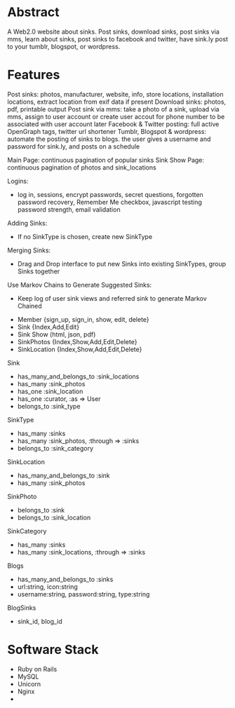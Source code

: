 # Abstract
A Web2.0 website about sinks. Post sinks, download sinks, post sinks via mms, learn about sinks, post sinks to facebook and twitter, have sink.ly post to your tumblr, blogspot, or wordpress. 

# Features
Post sinks: photos, manufacturer, website, info, store locations, installation locations, extract location from exif data if present
Download sinks: photos, pdf, printable output
Post sink via mms: take a photo of a sink, upload via mms, assign to user account or create user accout for phone number to be associated with user account later
Facebook & Twitter posting: full active OpenGraph tags, twitter url shortener
Tumblr, Blogspot & wordpress: automate the posting of sinks to blogs. the user gives a username and password for sink.ly, and posts on a schedule

Main Page: continuous pagination of popular sinks
Sink Show Page: continuous pagination of photos and sink_locations

Logins:
* log in, sessions, encrypt passwords, secret questions, forgotten password recovery, Remember Me checkbox, javascript testing password strength, email validation

Adding Sinks:
* If no SinkType is chosen, create new SinkType

Merging Sinks:
* Drag and Drop interface to put new Sinks into existing SinkTypes, group Sinks together

Use Markov Chains to Generate Suggested Sinks:
* Keep log of user sink views and referred sink to generate Markov Chained 


+ Member {sign_up, sign_in, show, edit, delete}
+ Sink {Index,Add,Edit}
+ Sink Show (html, json, pdf)
+ SinkPhotos {Index,Show,Add,Edit,Delete}
+ SinkLocation {Index,Show,Add,Edit,Delete}

Sink
+ has_many_and_belongs_to :sink_locations
+ has_many :sink_photos
+ has_one :sink_location
+ has_one :curator, :as => User
+ belongs_to :sink_type

SinkType
+ has_many :sinks
+ has_many :sink_photos, :through => :sinks
+ belongs_to :sink_category

SinkLocation
+ has_many_and_belongs_to :sink
+ has_many :sink_photos

SinkPhoto
+ belongs_to :sink 
+ belongs_to :sink_location

SinkCategory
+ has_many :sinks
+ has_many :sink_locations, :through => :sinks

Blogs
+ has_many_and_belongs_to :sinks
+ url:string, icon:string
+ username:string, password:string, type:string

BlogSinks
+ sink_id, blog_id


# Software Stack
* Ruby on Rails
* MySQL
* Unicorn
* Nginx
* 


